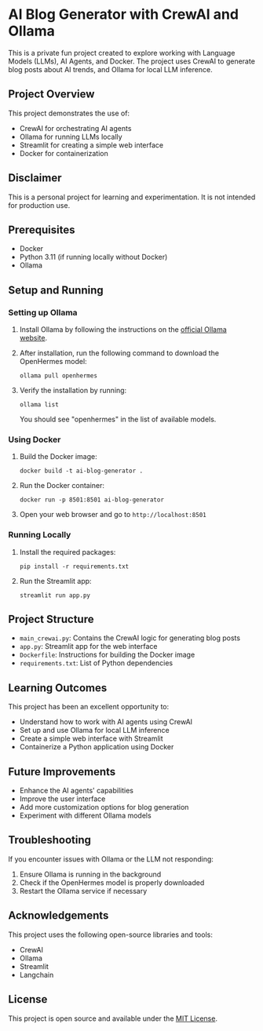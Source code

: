 # AI Blog Generator with CrewAI and Ollama

This is a private fun project created to explore working with Language Models (LLMs), AI Agents, and Docker. The project uses CrewAI to generate blog posts about AI trends, and Ollama for local LLM inference.

## Project Overview

This project demonstrates the use of:
- CrewAI for orchestrating AI agents
- Ollama for running LLMs locally
- Streamlit for creating a simple web interface
- Docker for containerization

## Disclaimer

This is a personal project for learning and experimentation. It is not intended for production use.

## Prerequisites

- Docker
- Python 3.11 (if running locally without Docker)
- Ollama

## Setup and Running

### Setting up Ollama

1. Install Ollama by following the instructions on the [official Ollama website](https://ollama.ai/download).

2. After installation, run the following command to download the OpenHermes model:
   ```
   ollama pull openhermes
   ```

3. Verify the installation by running:
   ```
   ollama list
   ```
   You should see "openhermes" in the list of available models.

### Using Docker

1. Build the Docker image:
   ```
   docker build -t ai-blog-generator .
   ```

2. Run the Docker container:
   ```
   docker run -p 8501:8501 ai-blog-generator
   ```

3. Open your web browser and go to `http://localhost:8501`

### Running Locally

1. Install the required packages:
   ```
   pip install -r requirements.txt
   ```

2. Run the Streamlit app:
   ```
   streamlit run app.py
   ```

## Project Structure

- `main_crewai.py`: Contains the CrewAI logic for generating blog posts
- `app.py`: Streamlit app for the web interface
- `Dockerfile`: Instructions for building the Docker image
- `requirements.txt`: List of Python dependencies

## Learning Outcomes

This project has been an excellent opportunity to:
- Understand how to work with AI agents using CrewAI
- Set up and use Ollama for local LLM inference
- Create a simple web interface with Streamlit
- Containerize a Python application using Docker

## Future Improvements

- Enhance the AI agents' capabilities
- Improve the user interface
- Add more customization options for blog generation
- Experiment with different Ollama models

## Troubleshooting

If you encounter issues with Ollama or the LLM not responding:
1. Ensure Ollama is running in the background
2. Check if the OpenHermes model is properly downloaded
3. Restart the Ollama service if necessary

## Acknowledgements

This project uses the following open-source libraries and tools:
- CrewAI
- Ollama
- Streamlit
- Langchain

## License

This project is open source and available under the [MIT License](LICENSE).